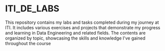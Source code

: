 # ITI_DE_LABS
This repository contains my labs and tasks completed during my journey at ITI. It includes various exercises and projects that demonstrate my progress and learning in Data Engineering and related fields. The contents are organized by topic, showcasing the skills and knowledge I've gained throughout the course
